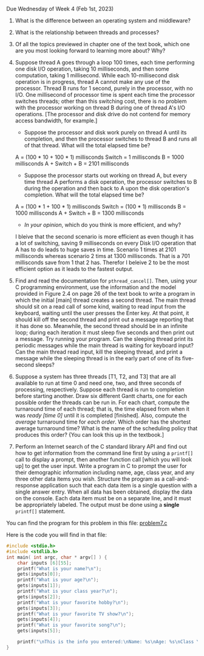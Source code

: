 Due Wednesday of Week 4 (Feb 1st, 2023)

1. What is the difference between an operating system and middleware?

2. What is the relationship between threads and processes?

3. Of all the topics previewed in chapter one of the text book, which one are you most looking forward to learning more about? Why?

4. Suppose thread A goes through a loop 100 times, each time performing one disk I/O operation, taking 10 milliseconds, and then some computation, taking 1 millisecond. While each 10-millisecond disk operation is in progress, thread A cannot make any use of the processor. Thread B runs for 1 second, purely in the processor, with no I/O. One millisecond of processor time is spent each time the processor switches threads; other than this switching cost, there is no problem with the processor working on thread B during one of thread A's I/O operations. [The processor and disk drive do not contend for memory access bandwidth, for example.]

    + Suppose the processor and disk work purely on thread A until its completion, and then the processor switches to thread B and runs all of that thread. What will the total elapsed time be?

    A = (100 * 10 + 100 * 1)  millisconds
    Switch = 1 millisconds
    B = 1000 millisconds
    A + Switch + B = 2101 millisconds
    
    + Suppose the processor starts out working on thread A, but every time thread A performs a disk operation, the processor switches to B during the operation and then back to A upon the disk operation's completion. What will the total elapsed time be?

    A = (100 * 1 + 100 * 1) millisconds
    Switch = (100 * 1) millisconds
    B = 1000 millisconds
    A + Switch + B = 1300 millisconds
    
    + _In your opinion_, which do you think is more efficient, and why?

    I bleive that the second scenario is more efficient as even though it has a lot of switching, saving 9 milliseconds on every Disk I/O operation that A has to do leads to huge saves in time. Scenario 1 times at 2101 millisconds whereas scenario 2 tims at 1300 millisconds. That is a 701 millisconds save from 1 that 2 has. Therefor I beleive 2 to be the most efficient option as it leads to the fastest output. 

5. Find and read the documentation for `pthread_cancel[]`. Then, using your C programming environment, use the information and the model provided in Figure 2.4 on page 26 of the text book to write a program in which the initial [main] thread creates a second thread. The main thread should sit on a read call of some kind, waiting to read input from the keyboard, waiting until the user presses the Enter key. At that point, it should kill off the second thread and print out a message reporting that it has done so. Meanwhile, the second thread should be in an infinite loop; during each iteration it must sleep five seconds and then print out a message. Try running your program. Can the sleeping thread print its periodic messages while the main thread is waiting for keyboard input? Can the main thread read input, kill the sleeping thread, and print a message while the sleeping thread is in the early part of one of its five-second sleeps?

6. Suppose a system has three threads [T1, T2, and T3] that are all available to run at time 0 and need one, two, and three seconds of processing, respectively. Suppose each thread is run to completion before starting another. Draw six different Gantt charts, one for each possible order the threads can be run in. For each chart, compute the turnaround time of each thread; that is, the time elapsed from when it was _ready [time 0]_ until it is completed [finished]. Also, compute the _average_ turnaround time for _each order_. Which order has the shortest average turnaround time? What is the name of the scheduling policy that produces this order? {You can look this up in the textbook.]

7. Perform an Internet search of the C standard library API and find out how to get information from the command line first by using a `printf[]` call to display a prompt, then another function call [which you will look up] to get the user input. Write a program in C to prompt the user for their demographic information including name, age, class year, and any three other data items you wish. Structure the program as a call-and-response application such that each data item is a single question with a single answer entry. When all data has been obtained, display the data on the console. Each data item must be on a separate line, and it must be appropriately labeled. The output must be done using a **single** `printf[]` statement.

You can find the program for this problem in this file: [problem7.c](https://github.com/Sarronnn/CMSI-3510_Tadesse-Ramchandran-Peer-Abrams/blob/main/Homeworks/homework01/problem7.c)

Here is the code you will find in that file:

```c
#include <stdio.h>
#include <stdlib.h>
int main( int argc, char * argv[] ) {
    char inputs [6][55];
    printf("What is your name?\n");
    gets(inputs[0]); 
    printf("What is your age?\n");
    gets(inputs[1]);
    printf("What is your class year?\n");
    gets(inputs[2]);
    printf("What is your favorite hobby?\n");
    gets(inputs[3]);
    printf("What is your favorite TV show?\n");
    gets(inputs[4]);
    printf("What is your favorite song?\n");
    gets(inputs[5]);

    printf("\nThis is the info you entered:\nName: %s\nAge: %s\nClass Year: %s\nFavorite Hobby: %s\nFavorite TV Show: %s\nFavorite Song: %s\n\n", inputs[0], inputs[1], inputs[2], inputs[3], inputs[4], inputs[5]);
}
```
